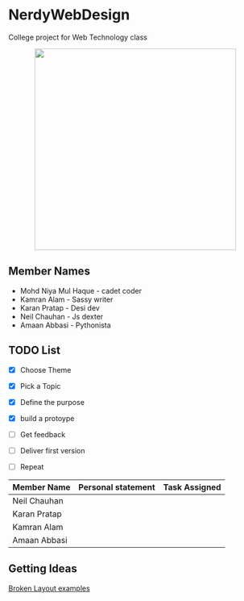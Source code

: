 # NerdyWebDesign
College project for Web Technology class

<p align="center"> 
<img src="https://user-images.githubusercontent.com/30196830/65066596-465dea00-d9a2-11e9-91dc-f15df2c15240.png" height=400>
</p>

## Member Names
* Mohd Niya Mul Haque - cadet coder
* Kamran Alam - Sassy writer
* Karan Pratap - Desi dev
* Neil Chauhan - Js dexter
* Amaan Abbasi - Pythonista 

## TODO List
- [x] Choose Theme
- [x] Pick a Topic
- [x] Define the purpose
- [x] build a protoype
- [ ] Get feedback
- [ ] Deliver first version
- [ ] Repeat


|  Member Name | Personal statement| Task Assigned | 
|---|---|---|
| Neil Chauhan | | |
| Karan Pratap | | |
| Kamran Alam  | | |
| Amaan Abbasi | | |

## Getting Ideas

[Broken Layout examples](https://www.youtube.com/watch?v=ZflTvXahvRE)
